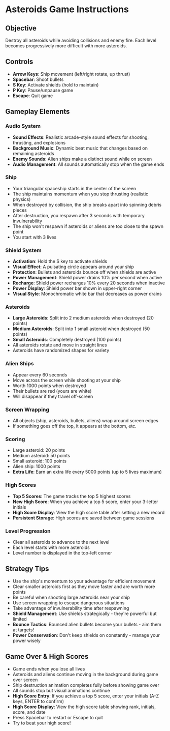 # Asteroids Game Instructions

## Objective
Destroy all asteroids while avoiding collisions and enemy fire. Each level becomes progressively more difficult with more asteroids.

## Controls
- **Arrow Keys**: Ship movement (left/right rotate, up thrust)
- **Spacebar**: Shoot bullets
- **S Key**: Activate shields (hold to maintain)
- **P Key**: Pause/unpause game
- **Escape**: Quit game

## Gameplay Elements

### Audio System
- **Sound Effects**: Realistic arcade-style sound effects for shooting, thrusting, and explosions
- **Background Music**: Dynamic beat music that changes based on remaining asteroids
- **Enemy Sounds**: Alien ships make a distinct sound while on screen
- **Audio Management**: All sounds automatically stop when the game ends

### Ship
- Your triangular spaceship starts in the center of the screen
- The ship maintains momentum when you stop thrusting (realistic physics)
- When destroyed by collision, the ship breaks apart into spinning debris pieces
- After destruction, you respawn after 3 seconds with temporary invulnerability
- The ship won't respawn if asteroids or aliens are too close to the spawn point
- You start with 3 lives

### Shield System
- **Activation**: Hold the S key to activate shields
- **Visual Effect**: A pulsating circle appears around your ship
- **Protection**: Bullets and asteroids bounce off when shields are active
- **Power Management**: Shield power drains 10% per second when active
- **Recharge**: Shield power recharges 10% every 20 seconds when inactive
- **Power Display**: Shield power bar shown in upper-right corner
- **Visual Style**: Monochromatic white bar that decreases as power drains

### Asteroids
- **Large Asteroids**: Split into 2 medium asteroids when destroyed (20 points)
- **Medium Asteroids**: Split into 1 small asteroid when destroyed (50 points)
- **Small Asteroids**: Completely destroyed (100 points)
- All asteroids rotate and move in straight lines
- Asteroids have randomized shapes for variety

### Alien Ships
- Appear every 60 seconds
- Move across the screen while shooting at your ship
- Worth 1000 points when destroyed
- Their bullets are red (yours are white)
- Will disappear if they travel off-screen

### Screen Wrapping
- All objects (ship, asteroids, bullets, aliens) wrap around screen edges
- If something goes off the top, it appears at the bottom, etc.

### Scoring
- Large asteroid: 20 points
- Medium asteroid: 50 points  
- Small asteroid: 100 points
- Alien ship: 1000 points
- **Extra Life**: Earn an extra life every 5000 points (up to 5 lives maximum)

### High Scores
- **Top 5 Scores**: The game tracks the top 5 highest scores
- **New High Score**: When you achieve a top 5 score, enter your 3-letter initials
- **High Score Display**: View the high score table after setting a new record
- **Persistent Storage**: High scores are saved between game sessions

### Level Progression
- Clear all asteroids to advance to the next level
- Each level starts with more asteroids
- Level number is displayed in the top-left corner

## Strategy Tips
- Use the ship's momentum to your advantage for efficient movement
- Clear smaller asteroids first as they move faster and are worth more points
- Be careful when shooting large asteroids near your ship
- Use screen wrapping to escape dangerous situations
- Take advantage of invulnerability time after respawning
- **Shield Management**: Use shields strategically - they're powerful but limited
- **Bounce Tactics**: Bounced alien bullets become your bullets - aim them at targets!
- **Power Conservation**: Don't keep shields on constantly - manage your power wisely

## Game Over & High Scores
- Game ends when you lose all lives
- Asteroids and aliens continue moving in the background during game over screen
- Ship destruction animation completes fully before showing game over
- All sounds stop but visual animations continue
- **High Score Entry**: If you achieve a top 5 score, enter your initials (A-Z keys, ENTER to confirm)
- **High Score Display**: View the high score table showing rank, initials, score, and date
- Press Spacebar to restart or Escape to quit
- Try to beat your high score!
